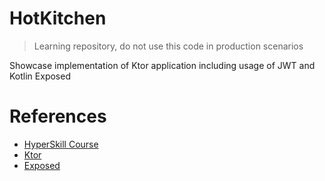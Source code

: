 # HotKitchen
> Learning repository, do not use this code in production scenarios

Showcase implementation of Ktor application including usage of JWT and Kotlin Exposed

# References
- [HyperSkill Course](https://hyperskill.org/projects/284)
- [Ktor](https://ktor.io/docs/welcome.html)
- [Exposed](https://jetbrains.github.io/Exposed/home.html)
